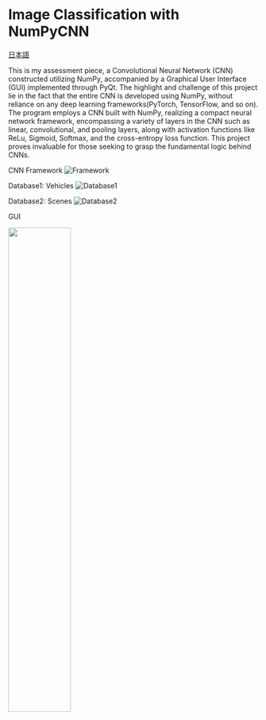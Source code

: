 # Image Classification with NumPyCNN

[日本語](https://github.com/KanaMeisa/ImageClassifier-CNN/blob/master/READMEJP.md)

This is my assessment piece, a Convolutional Neural Network (CNN) constructed utilizing NumPy, accompanied by a Graphical User Interface (GUI) implemented through PyQt. The highlight and challenge of this project lie in the fact that the entire CNN is developed using NumPy, without reliance on any deep learning frameworks(PyTorch, TensorFlow, and so on). The program employs a CNN built with NumPy, realizing a compact neural network framework, encompassing a variety of layers in the CNN such as linear, convolutional, and pooling layers, along with activation functions like ReLu, Sigmoid, Softmax, and the cross-entropy loss function. This project proves invaluable for those seeking to grasp the fundamental logic behind CNNs.

CNN Framework
![Framework](https://github.com/KanaMeisa/ImageClassification-NumPyCNN/blob/master/.idea/framework.jpg)


Database1: Vehicles
![Database1](https://github.com/KanaMeisa/ImageClassification-NumPyCNN/blob/master/.idea/training_history1.png)

Database2: Scenes
![Database2](https://github.com/KanaMeisa/ImageClassification-NumPyCNN/blob/master/.idea/training_history2.png)


GUI

<img src="https://github.com/KanaMeisa/ImageClassification-NumPyCNN/blob/master/.idea/GUI.jpg" style="width:50%;height:50%;" />

